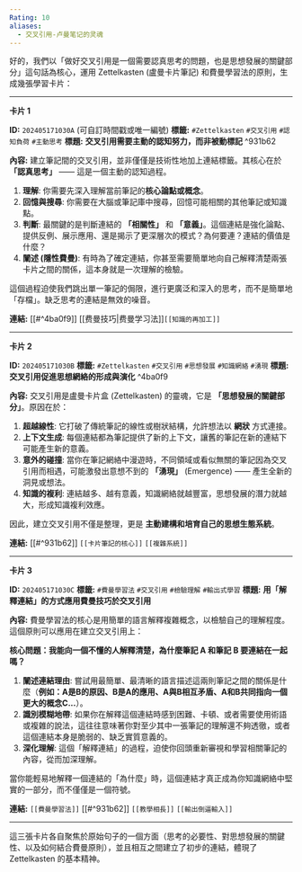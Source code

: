 ```yaml
---
Rating: 10
aliases:
  - 交叉引用-卢曼笔记的灵魂
---
```

好的，我們以「做好交叉引用是一個需要認真思考的問題，也是思想發展的關鍵部分」這句話為核心，運用 Zettelkasten (盧曼卡片筆記) 和費曼學習法的原則，生成幾張學習卡片：

---

**卡片 1**

**ID:** `202405171030A` (可自訂時間戳或唯一編號)
**標籤:** `#Zettelkasten` `#交叉引用` `#認知負荷` `#主動思考`
**標題:** **交叉引用需要主動的認知努力，而非被動標記** ^931b62

**內容:**
建立筆記間的交叉引用，並非僅僅是技術性地加上連結標籤。其核心在於 **「認真思考」** —— 這是一個主動的認知過程。

1.  **理解**: 你需要先深入理解當前筆記的**核心論點或概念**。
2.  **回憶與搜尋**: 你需要在大腦或筆記庫中搜尋，回憶可能相關的其他筆記或知識點。
3.  **判斷**: 最關鍵的是判斷連結的 **「相關性」** 和 **「意義」**。這個連結是強化論點、提供反例、展示應用、還是揭示了更深層次的模式？為何要連？連結的價值是什麼？
4.  **闡述 (隱性費曼)**: 有時為了確定連結，你甚至需要簡單地向自己解釋清楚兩張卡片之間的關係，這本身就是一次理解的檢驗。

這個過程迫使我們跳出單一筆記的侷限，進行更廣泛和深入的思考，而不是簡單地「存檔」。缺乏思考的連結是無效的噪音。

**連結:** [[#^4ba0f9]] [[费曼技巧|费曼学习法]]`[[知識的再加工]]`

---

**卡片 2**

**ID:** `202405171030B`
**標籤:** `#Zettelkasten` `#交叉引用` `#思想發展` `#知識網絡` `#湧現`
**標題:** **交叉引用促進思想網絡的形成與演化** ^4ba0f9

**內容:**
交叉引用是盧曼卡片盒 (Zettelkasten) 的靈魂，它是 **「思想發展的關鍵部分」**。原因在於：

1.  **超越線性**: 它打破了傳統筆記的線性或樹狀結構，允許想法以 **網狀** 方式連接。
2.  **上下文生成**: 每個連結都為筆記提供了新的上下文，讓舊的筆記在新的連結下可能產生新的意義。
3.  **意外的碰撞**: 當你在筆記網絡中漫遊時，不同領域或看似無關的筆記因為交叉引用而相遇，可能激發出意想不到的 **「湧現」** (Emergence) —— 產生全新的洞見或想法。
4.  **知識的複利**: 連結越多、越有意義，知識網絡就越豐富，思想發展的潛力就越大，形成知識複利效應。

因此，建立交叉引用不僅是整理，更是 **主動建構和培育自己的思想生態系統**。

**連結:** [[#^931b62]] `[[卡片筆記的核心]]` `[[複雜系統]]`

---

**卡片 3**

**ID:** `202405171030C`
**標籤:** `#費曼學習法` `#交叉引用` `#檢驗理解` `#輸出式學習`
**標題:** **用「解釋連結」的方式應用費曼技巧於交叉引用**

**內容:**
費曼學習法的核心是用簡單的語言解釋複雜概念，以檢驗自己的理解程度。這個原則可以應用在建立交叉引用上：

**核心問題：我能向一個不懂的人解釋清楚，為什麼筆記 A 和筆記 B 要連結在一起嗎？**

1.  **闡述連結理由**: 嘗試用最簡單、最清晰的語言描述這兩則筆記之間的關係是什麼（**例如：A是B的原因、B是A的應用、A與B相互矛盾、A和B共同指向一個更大的概念C...**）。
2.  **識別模糊地帶**: 如果你在解釋這個連結時感到困難、卡頓、或者需要使用術語或複雜的說法，這往往意味著你對至少其中一張筆記的理解還不夠透徹，或者這個連結本身是脆弱的、缺乏實質意義的。
3.  **深化理解**: 這個「解釋連結」的過程，迫使你回頭重新審視和學習相關筆記的內容，從而加深理解。

當你能輕易地解釋一個連結的「為什麼」時，這個連結才真正成為你知識網絡中堅實的一部分，而不僅僅是一個符號。

**連結:** `[[費曼學習法]]` [[#^931b62]] `[[教學相長]]` `[[輸出倒逼輸入]]`

---

這三張卡片各自聚焦於原始句子的一個方面（思考的必要性、對思想發展的關鍵性、以及如何結合費曼原則），並且相互之間建立了初步的連結，體現了 Zettelkasten 的基本精神。